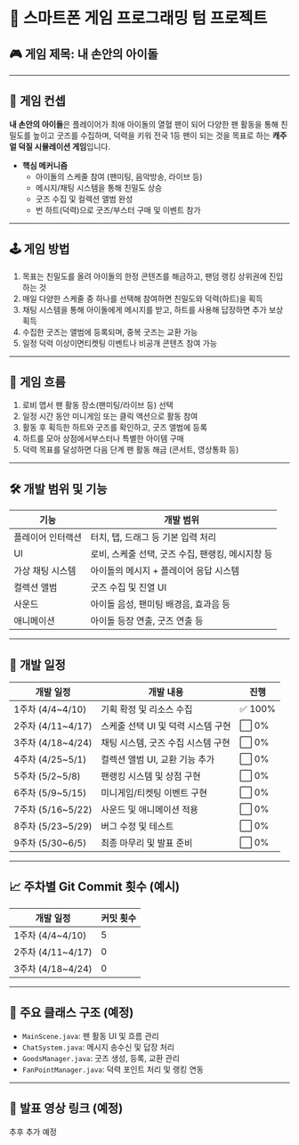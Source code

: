 # 📱 스마트폰 게임 프로그래밍 텀 프로젝트  
## 🎮 게임 제목: **내 손안의 아이돌**

---

## 🌟 게임 컨셉

**내 손안의 아이돌**은 플레이어가 최애 아이돌의 열혈 팬이 되어 다양한 팬 활동을 통해 친밀도를 높이고 굿즈를 수집하며, 덕력을 키워 전국 1등 팬이 되는 것을 목표로 하는 **캐주얼 덕질 시뮬레이션 게임**입니다.

- **핵심 메커니즘**
  - 아이돌의 스케줄 참여 (팬미팅, 음악방송, 라이브 등)
  - 메시지/채팅 시스템을 통해 친밀도 상승
  - 굿즈 수집 및 컬렉션 앨범 완성
  - 번 하트(덕력)으로 굿즈/부스터 구매 및 이벤트 참가

---

## 🕹️ 게임 방법

1. 목표는 친밀도를 올려 아이돌의 한정 콘텐츠를 해금하고, 팬덤 랭킹 상위권에 진입하는 것  
2. 매일 다양한 스케줄 중 하나를 선택해 참여하면 친밀도와 덕력(하트)을 획득  
3. 채팅 시스템을 통해 아이돌에게 메시지를 받고, 하트를 사용해 답장하면 추가 보상 획득  
4. 수집한 굿즈는 앨범에 등록되며, 중복 굿즈는 교환 가능  
5. 일정 덕력 이상이면티켓팅 이벤트나 비공개 콘텐츠 참여 가능  

---

## 🔄 게임 흐름

1. 로비 맵서 팬 활동 장소(팬미팅/라이브 등) 선택  
2. 일정 시간 동안 미니게임 또는 클릭 액션으로 활동 참여  
3. 활동 후 획득한 하트와 굿즈를 확인하고, 굿즈 앨범에 등록  
4. 하트를 모아 상점에서부스터나 특별한 아이템 구매 
5. 덕력 목표를 달성하면 다음 단계 팬 활동 해금 (콘서트, 영상통화 등)  

---

## 🛠️ 개발 범위 및 기능

| 기능 | 개발 범위 |
|------|------------|
|플레이어 인터랙션|터치, 탭, 드래그 등 기본 입력 처리|
|UI|로비, 스케줄 선택, 굿즈 수집, 팬랭킹, 메시지창 등|
|가상 채팅 시스템|아이돌의 메시지 + 플레이어 응답 시스템|
|컬렉션 앨범|굿즈 수집 및 진열 UI|
|사운드|아이돌 음성, 팬미팅 배경음, 효과음 등|
|애니메이션|아이돌 등장 연출, 굿즈 연출 등|

---

## 📆 개발 일정

| 개발 일정 | 개발 내용 | 진행 |
|-----------|-----------|------|
|1주차 (4/4~4/10)|기획 확정 및 리소스 수집|✅ 100%|
|2주차 (4/11~4/17)|스케줄 선택 UI 및 덕력 시스템 구현|⬜ 0%|
|3주차 (4/18~4/24)|채팅 시스템, 굿즈 수집 시스템 구현|⬜ 0%|
|4주차 (4/25~5/1)|컬렉션 앨범 UI, 교환 기능 추가|⬜ 0%|
|5주차 (5/2~5/8)|팬랭킹 시스템 및 상점 구현|⬜ 0%|
|6주차 (5/9~5/15)|미니게임/티켓팅 이벤트 구현|⬜ 0%|
|7주차 (5/16~5/22)|사운드 및 애니메이션 적용|⬜ 0%|
|8주차 (5/23~5/29)|버그 수정 및 테스트|⬜ 0%|
|9주차 (5/30~6/5)|최종 마무리 및 발표 준비|⬜ 0%|

---

## 📈 주차별 Git Commit 횟수 (예시)

| 개발 일정 | 커밋 횟수 |
|-----------|------------|
|1주차 (4/4~4/10)|5|
|2주차 (4/11~4/17)|0|
|3주차 (4/18~4/24)|0|

---

## 📂 주요 클래스 구조 (예정)

- `MainScene.java`: 팬 활동 UI 및 흐름 관리  
- `ChatSystem.java`: 메시지 송수신 및 답장 처리  
- `GoodsManager.java`: 굿즈 생성, 등록, 교환 관리  
- `FanPointManager.java`: 덕력 포인트 처리 및 랭킹 연동  

---

## 🔗 발표 영상 링크 (예정)
추후 추가 예정
